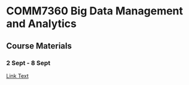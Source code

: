 # COMM7360 Big Data Management and Analytics
## Course Materials
### 2 Sept - 8 Sept
[Link Text](https://github.com/shary777/comm7360bigdata/blob/master/materials/1%20Introduction-2019.pdf "Introduction")